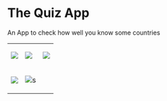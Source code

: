 # The Quiz App

An App to check how well you know some countries

<table>
  <tr>
    <td>
      
   ![](https://github.com/tutorialseu/TheQuizApp/blob/master/screenshoots/welcome.png)
   </td>
   <td>
       
   ![](https://github.com/tutorialseu/TheQuizApp/blob/master/screenshoots/page1.png)
    </td>
    <td>
      
   ![](https://github.com/tutorialseu/TheQuizApp/blob/master/screenshoots/page2.png)
    </td>
    
  </tr>
   
  <tr>
    <td>
        
   ![](https://github.com/tutorialseu/TheQuizApp/blob/master/screenshoots/page3.png)
    </td>
        
   <td>
   
   ![s](https://github.com/tutorialseu/TheQuizApp/blob/master/screenshoots/result.png)
   </td>
   </tr>
</table>

